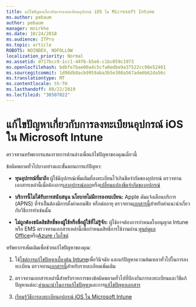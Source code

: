 ```yaml
---
title: แก้ไขปัญหาเกี่ยวกับการลงทะเบียนอุปกรณ์ iOS ใน Microsoft Intune
ms.author: pebaum
author: pebaum
manager: mnirkhe
ms.date: 10/24/2018
ms.audience: ITPro
ms.topic: article
ROBOTS: NOINDEX, NOFOLLOW
localization_priority: Normal
ms.assetid: d717bcc9-1cc1-44f6-b5e6-c1bc059c1973
ms.openlocfilehash: bdbfe7bae00a4c5cfa0edbe9a37522cc98e52401
ms.sourcegitcommit: 1d98db8acb9959aba3b5e308a567ade6b62da56c
ms.translationtype: MT
ms.contentlocale: th-TH
ms.lasthandoff: 08/22/2019
ms.locfileid: "36507022"
---
```

# <a name="troubleshoot-issues-with-enrolling-ios-devices-in-microsoft-intune"></a>แก้ไขปัญหาเกี่ยวกับการลงทะเบียนอุปกรณ์ iOS ใน Microsoft Intune

ตรวจทานทรัพยากรแสดงรายการด้านล่างเพื่อแก้ไขปัญหาของคุณเดี๋ยวนี้ 
  
ข้อผิดพลาดทั่วไปบางอย่างและขั้นตอนการแก้ปัญหา:
  
- **ทุนอุปกรณ์ที่มาถึง** ผู้ใช้มีอุปกรณ์เพิ่มเติมที่ลงทะเบียนไว้เกินขีดจำกัดของอุปกรณ์ ตรวจทานเอกสารเหล่านี้เมื่อต้องการ[เอาอุปกรณ์ออก](https://docs.microsoft.com/intune/devices-wipe)หรือ[เปลี่ยนแปลงขีดจำกัดของอุปกรณ์](https://docs.microsoft.com/intune/enrollment-restrictions-set#set-device-limit-restrictions)
    
- **บริการนี้ไม่ได้รับการสนับสนุน นโยบายไม่มีการลงทะเบียน:** Apple ดันแจ้งเตือนบริการ (APNS) ที่จำเป็นต้องมีการตั้งค่าคอนฟิก หรือต่ออายุ ตรวจทาน[เอกสารนี้](https://docs.microsoft.com/intune/apple-mdm-push-certificate-get)สำหรับคำแนะนำเกี่ยวกับวิธีการทำเช่นนั้น 
    
- **ไม่ถูกต้องชนิดลิขสิทธิ์ของผู้ใช้หรือชื่อผู้ใช้ที่ไม่รู้จัก:** ผู้ใช้อาจต้องการกำหนดใบอนุญาต Intune หรือ EMS ตรวจทานเอกสารเหล่านี้เพื่อกำหนดสิทธิ์การใช้งานผ่าน:[ศูนย์ดูแล Office](https://docs.microsoft.com/intune/licenses-assign)หรือ[Azure เว็บไซต์](https://docs.microsoft.com/azure/active-directory/license-users-groups)
    
ทรัพยากรเพิ่มเติมเพื่อช่วยแก้ไขปัญหาของคุณ:
  
1. ใช้[ไซต์การแก้ไขปัญหาเบื้องต้น Intune](https://devicemanagement.microsoft.com/#blade/Microsoft_Intune_DeviceSettings/TroubleshootBlade)เพื่อวินิจฉัย และแก้ปัญหาความล้มเหลวทั่วไปในการลงทะเบียน ตรวจทาน[เอกสารนี้](https://docs.microsoft.com/intune/help-desk-operators)สำหรับรายละเอียดเพิ่มเติม 
    
2. ตรวจทานเอกสารเหล่านี้สำหรับรายการของข้อผิดพลาดทั่วไปที่ป้องกันการลงทะเบียนและวิธีแก้ปัญหาแต่ละ:[คำแนะนำในการแก้ไขปัญหา](https://support.microsoft.com/help/4039809/troubleshooting-ios-device-enrollment-in-intune)และการ[แก้ไขปัญหาเอกสาร](https://docs.microsoft.com/intune-classic/troubleshoot/troubleshoot-device-enrollment-in-intune)
    
3. [เรียนรู้วิธีการลงทะเบียนอุปกรณ์ iOS ใน Microsoft Intune](https://docs.microsoft.com/intune/ios-enroll)
    

